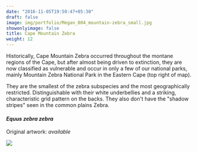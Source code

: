 ```yaml
---
date: "2016-11-05T19:50:47+05:30"
draft: false
image: img/portfolio/Megan_004_mountain-zebra_small.jpg
showonlyimage: false
title: Cape Mountain Zebra
weight: 12
---
```


Historically, Cape Mountain Zebra occurred throughout the montane regions of the Cape, but after almost being driven to extinction, they are now classified as vulnerable and occur in only a few of our national parks, mainly Mountain Zebra National Park in the Eastern Cape (top right of map).

<!--more-->

They are the smallest of the zebra subspecies and the most geographically restricted. Distinguishable with their white underbellies and a striking, characteristic grid pattern on the backs. They also don't have the "shadow stripes" seen in the common plains Zebra.

#### *Equus zebra zebra*
Original artwork: *available*

![][1]

[1]: /img/portfolio/Megan_004_mountain-zebra.png
